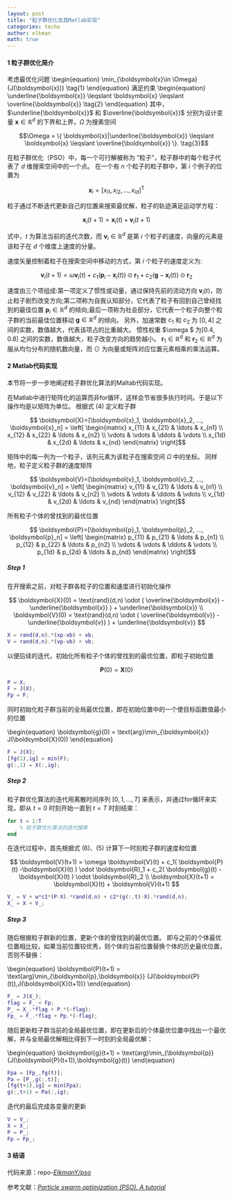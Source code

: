 ```yaml
---
layout: post
title: "粒子群优化及其Matlab实现"
categories: techo
author: elkman
math: true
---
```


#### 1 粒子群优化简介

考虑最优化问题
\begin{equation}
\min_{\boldsymbol{x}\in \Omega}{J(\boldsymbol{x})} \tag{1}
\end{equation}
满足约束
\begin{equation}
\underline{\boldsymbol{x}} \leqslant \boldsymbol{x} \leqslant \overline{\boldsymbol{x}} \tag{2}
\end{equation}
其中，$\underline{\boldsymbol{x}}$ 和 $\overline{\boldsymbol{x}}$ 分别为设计变量 $\boldsymbol{x} \in \mathbb{R}^d$ 的下界和上界，$\Omega$ 为搜素空间

$$\Omega = \{ \boldsymbol{x}|\underline{\boldsymbol{x}} \leqslant \boldsymbol{x} \leqslant \overline{\boldsymbol{x}} \}. \tag{3}$$

在粒子群优化（PSO）中，每一个可行解被称为 “粒子”，粒子群中的每个粒子代表了 $d$ 维搜索空间中的一个点。
在一个有 $n$ 个粒子的粒子群中，第 $i$ 个例子的位置为

$$ \boldsymbol{x}_i = [ x_{i1}, x_{i2}, ..., x_{id}]^\text{T} \tag{4}$$ 

粒子通过不断迭代更新自己的位置来搜索最优解，粒子的轨迹满足运动学方程：

$$ \boldsymbol{x}_i(t+1) = \boldsymbol{x}_i(t) + \boldsymbol{v}_i(t+1) \tag{5}$$

式中，$t$ 为算法当前的迭代次数，而 $\boldsymbol{v}_i \in \mathbb{R}^d$ 是第 $i$ 个粒子的速度，向量的元素是该粒子在 $d$ 个维度上速度的分量。

速度矢量控制着粒子在搜索空间中移动的方式，第 $i$ 个粒子的速度定义为:

$$ \boldsymbol{v}_i(t+1) = \omega \boldsymbol{v}_i(t) + c_1( \boldsymbol{p}_i -\boldsymbol{x}_i(t) ) \odot \boldsymbol{r}_1 + c_2( \boldsymbol{g} -\boldsymbol{x}_i(t) ) \odot \boldsymbol{r}_2 \tag{6}$$ 

速度由三个项组成:第一项定义了惯性或动量，通过保持先前的流动方向 $\boldsymbol{v}_i(t)$，防止粒子剧烈改变方向;第二项称为自我认知部分，它代表了粒子有回到自己曾经找到的最佳位置 $\boldsymbol{p}_i \in \mathbb{R}^d$ 的倾向;最后一项称为社会部分，它代表一个粒子向整个粒子群的当前最佳位置移动 $\boldsymbol{g} \in \mathbb{R}^d$ 的倾向。
另外，加速常数 $c_1$ 和 $c_2$ 为 $[0, 4]$ 之间的实数，数值越大，代表该项占的比重越大。
惯性权重 $\omega $ 为$[0.4, 0.8]$ 之间的实数，数值越大，粒子改变方向的趋势越小。
$\boldsymbol{r}_1 \in \mathbb{R}^d$ 和 $\boldsymbol{r}_2 \in \mathbb{R}^d$ 为服从均匀分布的随机数向量，而 $\odot$ 为向量或矩阵对应位置元素相乘的乘法运算。

#### 2 Matlab代码实现
本节将一步一步地阐述粒子群优化算法的Maltab代码实现。

在Matlab中进行矩阵化的运算而非for循环，这样会节省很多执行时间。于是以下操作均是以矩阵为单位。
根据式 $(4)$ 定义粒子群

$$ \boldsymbol{X}=[\boldsymbol{x}_1, \boldsymbol{x}_2, ..., \boldsymbol{x}_n] = 
\left[ 
\begin{matrix}
x_{11} & x_{21} & \ldots & x_{n1} \\ 
x_{12} & x_{22} & \ldots & x_{n2} \\ 
\vdots & \vdots & \ddots & \vdots  \\ 
x_{1d} & x_{2d} & \ldots & x_{nd}  
\end{matrix} \right]$$ 

矩阵中的每一列为一个粒子，该列元素为该粒子在搜索空间 $\Omega$ 中的坐标。
同样地，粒子定义粒子群的速度矩阵

$$ \boldsymbol{V}=[\boldsymbol{v}_1, \boldsymbol{v}_2, ..., \boldsymbol{v}_n] = 
\left[ 
\begin{matrix}
v_{11} & v_{21} & \ldots & v_{n1} \\ 
v_{12} & v_{22} & \ldots & v_{n2} \\ 
\vdots & \vdots & \ddots & \vdots  \\ 
v_{1d} & v_{2d} & \ldots & v_{nd}  
\end{matrix} \right]$$ 

所有粒子个体的曾找到的最优位置

$$ \boldsymbol{P}=[\boldsymbol{p}_1, \boldsymbol{p}_2, ..., \boldsymbol{p}_n] = 
\left[ 
\begin{matrix}
p_{11} & p_{21} & \ldots & p_{n1} \\ 
p_{12} & p_{22} & \ldots & p_{n2} \\ 
\vdots & \vdots & \ddots & \vdots  \\ 
p_{1d} & p_{2d} & \ldots & p_{nd}  
\end{matrix} \right]$$ 

##### Step 1
在开搜索之前，对粒子群各粒子的位置和速度进行初始化操作

$$ 
\boldsymbol{X}(0) = \text{rand}(d,n) \odot ( \overline{\boldsymbol{x}} - \underline{\boldsymbol{x}} ) + \underline{\boldsymbol{x}} \\
\boldsymbol{V}(0) = \text{rand}(d,n) \odot ( \overline{\boldsymbol{v}} - \underline{\boldsymbol{v}} ) + \underline{\boldsymbol{v}} 
$$

```matlab
X = rand(d,n).*(xp-xb) + xb;  
V = rand(d,n).*(vp-vb) + vb;  
```

以便后续的迭代，初始化所有粒子个体的曾找到的最优位置，即粒子初始位置

$$
\boldsymbol{P}(0) = \boldsymbol{X}(0)
$$

```matlab
P = X;
F = J(X);
Fp = F;
```

同时初始化粒子群当前的全局最优位置，即在初始位置中的一个使目标函数值最小的位置

\begin{equation}
\boldsymbol{g}(0) = \text{arg}\min_{\boldsymbol{x}} J(\boldsymbol{X}(0))
\end{equation}

```matlab
F = J(X);
[fg(1),ig] = min(F);
g(:,1) = X(:,ig);
```

##### Step 2
粒子群优化算法的迭代用离散时间序列 $[0,1,...,T]$ 来表示，并通过for循环来实现，即从 $t=0$ 时刻开始一直到 $t=T$ 时刻结束：

```matlab
for t = 1:T
    % 粒子群优化算法的迭代搜索
end
```

在迭代过程中，首先根据式 $(6)、(5)$ 计算下一时刻粒子群的速度和位置

$$
 \boldsymbol{V}(t+1) = 
 \omega \boldsymbol{V}(t) + c_1( \boldsymbol{P}(t) -\boldsymbol{X}(t) ) \odot \boldsymbol{R}_1 + c_2( \boldsymbol{g}(t) -\boldsymbol{X}(t) ) \odot \boldsymbol{R}_2 \\
 \boldsymbol{X}(t+1) = \boldsymbol{X}(t) + \boldsymbol{V}(t+1)
$$

```matlab
V_ = V + w*c1*(P-X).*rand(d,n) + c2*(g(:,t)-X).*rand(d,n);
X_ = X + V_;  
```

##### Step 3
随后根据粒子群新的位置，更新个体的曾找到的最优位置。
即与之前的个体最优位置相比较，如果当前位置较优秀，则个体的当前位置替换个体的历史最优位置，否则不替换：

\begin{equation}
\boldsymbol{P}(t+1) = \text{arg}\min_{\boldsymbol{p},\boldsymbol{x}} \{J(\boldsymbol{P}(t)),J(\boldsymbol{X}(t+1))\}
\end{equation}

```matlab
F_ = J(X_);
flag = F_ < Fp;
P_ = X_.*flag + P.*(~flag);
Fp_ = F_.*flag + Pp.*(~flag);
```

随后更新粒子群当前的全局最优位置，即在更新后的个体最优位置中找出一个最优解，并与全局最优解相比得到下一时刻的全局最优解：

\begin{equation}
\boldsymbol{g}(t+1) = \text{arg}\min_{\boldsymbol{p}} \{J(\boldsymbol{P}(t+1)),\boldsymbol{g}(t)\}
\end{equation}

```matlab
Fpa = [Fp_,fg(t)];
Pa = [P_,g(:,t)];
[fg(t+1),ig] = min(Fpa);
g(:,t+1) = Pa(:,ig);
```

迭代的最后完成各变量的更新

```matlab
V = V_;
X = X_;
P = P_;
Fp = Fp_;
```

#### 3 结语
代码来源：repo-*[ElkmanY/pso](https://elkmany.github.io/pso/)*

参考文献：*[Particle swarm optimization (PSO). A tutorial](https://www.sciencedirect.com/science/article/pii/S0169743915002117)*
